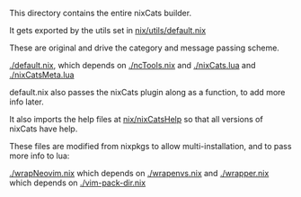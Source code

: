This directory contains the entire nixCats builder.

It gets exported by the utils set in [nix/utils/default.nix](../utils/default.nix)

These are original and drive the category and message passing scheme.

[./default.nix](./default.nix), which depends on [./ncTools.nix](./ncTools.nix) and [./nixCats.lua](./nixCats.lua) and [./nixCatsMeta.lua](./nixCatsMeta.lua)

default.nix also passes the nixCats plugin along as a function, to add more info later.

It also imports the help files at [nix/nixCatsHelp](../nixCatsHelp) so that all versions of nixCats have help.

These files are modified from nixpkgs to allow multi-installation, and to pass more info to lua:

[./wrapNeovim.nix](./wrapNeovim.nix) which depends on [./wrapenvs.nix](./wrapenvs.nix) and [./wrapper.nix](./wrapper.nix) which depends on [./vim-pack-dir.nix](./vim-pack-dir.nix)
